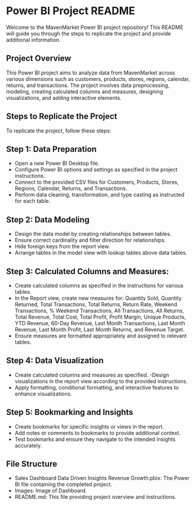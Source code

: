 # Power BI Project README
Welcome to the MavenMarket Power BI project repository! This README will guide you through the steps to replicate the project and provide additional information.

## Project Overview
This Power BI project aims to analyze data from MavenMarket across various dimensions such as customers, products, stores, regions, calendar, returns, and transactions. The project involves data preprocessing, modeling, creating calculated columns and measures, designing visualizations, and adding interactive elements.

## Steps to Replicate the Project
To replicate the project, follow these steps:

## Step 1: Data Preparation
- Open a new Power BI Desktop file.
- Configure Power BI options and settings as specified in the project instructions.
- Connect to the provided CSV files for Customers, Products, Stores, Regions, Calendar, Returns, and Transactions.
- Perform data cleaning, transformation, and type casting as instructed for each table.
## Step 2: Data Modeling
- Design the data model by creating relationships between tables.
- Ensure correct cardinality and filter direction for relationships.
- Hide foreign keys from the report view.
- Arrange tables in the model view with lookup tables above data tables.
## Step 3: Calculated Columns and Measures:
- Create calculated columns as specified in the instructions for various tables.
- In the Report view, create new measures for:
Quantity Sold, Quantity Returned, Total Transactions, Total Returns, Return Rate, Weekend Transactions, % Weekend Transactions, All Transactions, All Returns, Total Revenue, Total Cost, Total Profit, Profit Margin, Unique Products, YTD Revenue, 60-Day Revenue, Last Month Transactions, Last Month Revenue, Last Month Profit, Last Month Returns, and Revenue Target.
- Ensure measures are formatted appropriately and assigned to relevant tables.
## Step 4: Data Visualization
- Create calculated columns and measures as specified.
-Design visualizations in the report view according to the provided instructions.
- Apply formatting, conditional formatting, and interactive features to enhance visualizations.

## Step 5: Bookmarking and Insights
- Create bookmarks for specific insights or views in the report.
- Add notes or comments to bookmarks to provide additional context.
- Test bookmarks and ensure they navigate to the intended insights accurately.

##  File Structure
- Sales Dashboard Data Driven Insights Revenue Growth.pbix: The Power BI file containing the completed project.
- Images: Image of Dashboard.
- README.md: This file providing project overview and instructions.